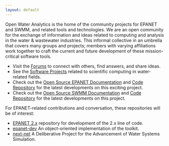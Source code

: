 ```yaml
---
layout: default
---
```


Open Water Analytics is the home of the community projects for EPANET and SWMM, and related tools and technologies. We are an open community for the exchange of information and ideas related to computing and analysis in the water & wastewater industries. This informal collective in an umbrella that covers many groups and projects; members with varying affiliations work together to craft the current and future development of these mission-critical software tools.

- Visit the [Forums](http://community.wateranalytics.org) to connect with others, find answers, and share ideas.
- See the [Software Projects](https://github.com/OpenWaterAnalytics) related to scientific computing in water-related fields.
- Check out the [Open Source EPANET Documentation](http://www.wateranalytics.org/EPANET/) and [Code Repository](https://github.com/OpenWaterAnalytics/EPANET) for the latest developments on this exciting project.
- Check out the [Open Source SWMM Documentation](http://wateranalytics.org/Stormwater-Management-Model/) and [Code Repository](https://github.com/OpenWaterAnalytics/Stormwater-Management-Model) for the latest developments on this project.


For EPANET-related contributions and conversation, these repositories will be of interest:

- [EPANET 2.x](https://github.com/OpenWaterAnalytics/EPANET) repository for development of the 2.x line of code.
- [epanet-dev](https://github.com/OpenWaterAnalytics/epanet-dev) An object-oriented implementation of the toolkit.
- [next-net](https://github.com/OpenWaterAnalytics/next-net) A Deliberative Project for the Advancement of Water Systems Simulation.
